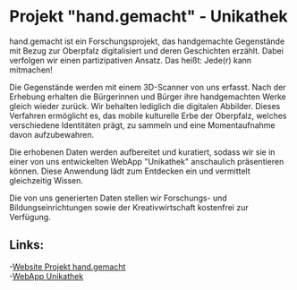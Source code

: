 # Projekt "hand.gemacht" - Unikathek

hand.gemacht ist ein Forschungsprojekt, das handgemachte Gegenstände mit Bezug zur Oberpfalz digitalisiert und deren Geschichten erzählt. Dabei verfolgen wir einen partizipativen Ansatz. Das heißt: Jede(r) kann mitmachen!

Die Gegenstände werden mit einem 3D-Scanner von uns erfasst. Nach der Erhebung erhalten die Bürgerinnen und Bürger ihre handgemachten Werke gleich wieder zurück. Wir behalten lediglich die digitalen Abbilder. Dieses Verfahren ermöglicht es, das mobile kulturelle Erbe der Oberpfalz, welches verschiedene Identitäten prägt, zu sammeln und eine Momentaufnahme davon aufzubewahren.

Die erhobenen Daten werden aufbereitet und kuratiert, sodass wir sie in einer von uns entwickelten WebApp "Unikathek" anschaulich präsentieren können. Diese Anwendung lädt zum Entdecken ein und vermittelt gleichzeitig Wissen.

Die von uns generierten Daten stellen wir Forschungs- und Bildungseinrichtungen sowie der Kreativwirtschaft kostenfrei zur Verfügung.

## Links: 

-[Website Projekt hand.gemacht](https://www.handgemacht.bayern/)  
-[WebApp Unikathek](https://app.handgemacht.bayern/)

